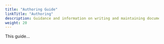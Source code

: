 ```yaml
---
title: "Authoring Guide"
linkTitle: "Authoring"
description: Guidance and information on writing and maintaining documentation.
weight: 20
---
```


This guide...
